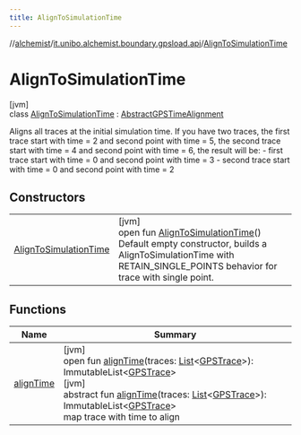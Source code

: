 ```yaml
---
title: AlignToSimulationTime
---
```

//[alchemist](../../../index.html)/[it.unibo.alchemist.boundary.gpsload.api](../index.html)/[AlignToSimulationTime](index.html)



# AlignToSimulationTime



[jvm]\
class [AlignToSimulationTime](index.html) : [AbstractGPSTimeAlignment](../-abstract-g-p-s-time-alignment/index.html)

Aligns all traces at the initial simulation time. If you have two traces, the first trace start with time = 2 and second point with time = 5, the second trace start with time = 4 and second point with time = 6, the result will be: - first trace start with time = 0 and second point with time = 3 - second trace start with time = 0 and second point with time = 2



## Constructors


| | |
|---|---|
| [AlignToSimulationTime](-align-to-simulation-time.html) | [jvm]<br>open fun [AlignToSimulationTime](-align-to-simulation-time.html)()<br>Default empty constructor, builds a AlignToSimulationTime with RETAIN_SINGLE_POINTS behavior for trace with single point. |


## Functions


| Name | Summary |
|---|---|
| [alignTime](../-abstract-g-p-s-time-alignment/align-time.html) | [jvm]<br>open fun [alignTime](../-abstract-g-p-s-time-alignment/align-time.html)(traces: [List](https://docs.oracle.com/javase/8/docs/api/java/util/List.html)<[GPSTrace](../../it.unibo.alchemist.model.interfaces/-g-p-s-trace/index.html)>): ImmutableList<[GPSTrace](../../it.unibo.alchemist.model.interfaces/-g-p-s-trace/index.html)><br>[jvm]<br>abstract fun [alignTime](../-g-p-s-time-alignment/align-time.html)(traces: [List](https://docs.oracle.com/javase/8/docs/api/java/util/List.html)<[GPSTrace](../../it.unibo.alchemist.model.interfaces/-g-p-s-trace/index.html)>): ImmutableList<[GPSTrace](../../it.unibo.alchemist.model.interfaces/-g-p-s-trace/index.html)><br>map trace with time to align |

